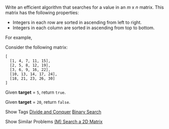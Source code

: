 Write an efficient algorithm that searches for a value in an _m_ x _n_ matrix. This matrix has the following properties:

- Integers in each row are sorted in ascending from left to right.
- Integers in each column are sorted in ascending from top to bottom.

For example,

Consider the following matrix:

    [
      [1, 4, 7, 11, 15],
      [2, 5, 8, 12, 19],
      [3, 6, 9, 16, 22],
      [10, 13, 14, 17, 24],
      [18, 21, 23, 26, 30]
    ]

Given **target** = `5`, return `true`.

Given **target** = `20`, return `false`.

Show Tags
 [Divide and Conquer](/tag/divide-and-conquer/) [Binary Search](/tag/binary-search/)

Show Similar Problems
 [(M) Search a 2D Matrix](/problems/search-a-2d-matrix/)

